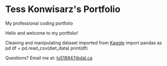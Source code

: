 # Tess Konwisarz's Portfolio

My professional coding portfolio

Hello and welcome to my portfolio!

Cleaning and manipulating dataset imported from [Kaggle](https://www.kaggle.com)
import pandas as pd
df = pd.read_csv(diet_data)
print(df)

Questions? Email me at:
[ts518847@dal.ca](mailto:ts518847@dal.ca)
